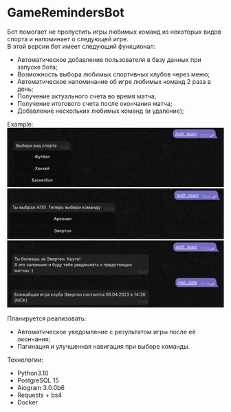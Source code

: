 # GameRemindersBot

Бот помогает не пропустить игры любимых команд из некоторых видов спорта и напоминает о следующей игре. \
В этой версии бот имеет следующий функционал:
* Автоматическое добавление пользователя в базу данных при запуске бота;
* Возможность выбора любимых спортивных клубов через меню;
* Автоматическое напоминание об игре любимых команд 2 раза в день;
* Получение актуального счета во время матча;
* Получение итогового счета после окончания матча;
* Добавление нескольких любимых команд (и удаление);

Example: \
<img src="/images/edit_team_1.png" alt="example_bot" width="600"/> \
<img src="/images/edit_team_2.png" alt="example_bot2" width="600"/> \
<img src="/images/get_date.png" alt="example_bot3" width="600"/>

Планируется реализовать:
* Автоматическое уведомление с результатом игры после её окончания;
* Пагинация и улучшенная навигация при выборе команды.

Технологии:
* Python3.10
* PostgreSQL 15
* Aiogram 3.0.0b6
* Requests + bs4
* Docker
